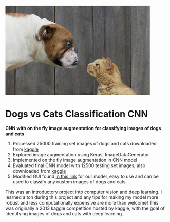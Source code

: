 ![DogvsCat](https://github.com/julianliu17/Dogs-vs-Cats-Classification-CNN/blob/main/Pictures/woof_meow.jpg "DogvsCat")
# Dogs vs Cats Classification CNN
**CNN with on the fly image augmentation for classifying images of dogs and cats**

1. Processed 25000 training set images of dogs and cats downloaded from [kaggle](https://www.kaggle.com/c/dogs-vs-cats-redux-kernels-edition/data)
2. Explored image augmentation using Keras' ImageDataGenerator
3. Implemented on the fly image augmentation in CNN model
4. Evaluated final CNN model with 12500 testing set images, also downloaded from [kaggle](https://www.kaggle.com/c/dogs-vs-cats-redux-kernels-edition/data)
5. Modified GUI found [in this link](https://data-flair.training/blogs/cats-dogs-classification-deep-learning-project-beginners/) for our model, easy to use and can be used to classify any custom images of dogs and cats

This was an introductory project into computer vision and deep learning. I learned a ton during this project and any tips for making my model more robust and less computationally expensive are more than welcome! This was originally a 2013 kaggle competition hosted by kaggle, with the goal of identifying images of dogs and cats with deep learning. 

